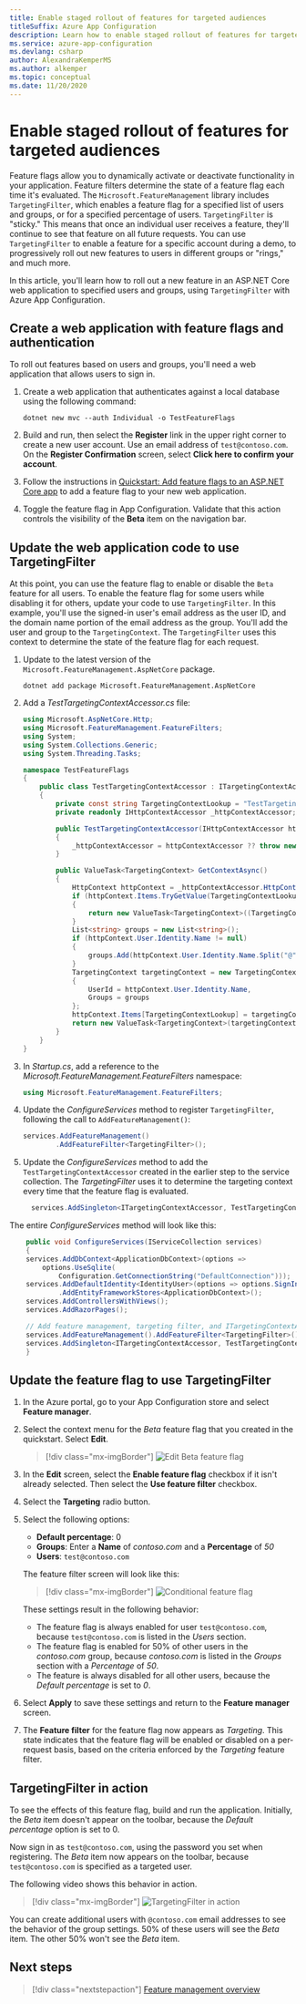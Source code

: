 ```yaml
---
title: Enable staged rollout of features for targeted audiences
titleSuffix: Azure App Configuration
description: Learn how to enable staged rollout of features for targeted audiences
ms.service: azure-app-configuration
ms.devlang: csharp
author: AlexandraKemperMS
ms.author: alkemper
ms.topic: conceptual
ms.date: 11/20/2020
---
```


# Enable staged rollout of features for targeted audiences

Feature flags allow you to dynamically activate or deactivate functionality in your application. Feature filters determine the state of a feature flag each time it's evaluated. The `Microsoft.FeatureManagement` library includes `TargetingFilter`, which enables a feature flag for a specified list of users and groups, or for a specified percentage of users. `TargetingFilter` is "sticky." This means that once an individual user receives a feature, they'll continue to see that feature on all future requests. You can use `TargetingFilter` to enable a feature for a specific account during a demo, to progressively roll out new features to users in different groups or "rings," and much more.

In this article, you'll learn how to roll out a new feature in an ASP.NET Core web application to specified users and groups, using `TargetingFilter` with Azure App Configuration.

## Create a web application with feature flags and authentication

To roll out features based on users and groups, you'll need a web application that allows users to sign in.

1. Create a web application that authenticates against a local database using the following command:

   ```dotnetcli
   dotnet new mvc --auth Individual -o TestFeatureFlags
   ```

1. Build and run, then select the **Register** link in the upper right corner to create a new user account. Use an email address of `test@contoso.com`. On the **Register Confirmation** screen, select **Click here to confirm your account**.

1. Follow the instructions in [Quickstart: Add feature flags to an ASP.NET Core app](./quickstart-feature-flag-aspnet-core.md) to add a feature flag to your new web application.

1. Toggle the feature flag in App Configuration. Validate that this action controls the visibility of the **Beta** item on the navigation bar.

## Update the web application code to use TargetingFilter

At this point, you can use the feature flag to enable or disable the `Beta` feature for all users. To enable the feature flag for some users while disabling it for others, update your code to use `TargetingFilter`. In this example, you'll use the signed-in user's email address as the user ID, and the domain name portion of the email address as the group. You'll add the user and group to the `TargetingContext`. The `TargetingFilter` uses this context to determine the state of the feature flag for each request.

1. Update to the latest version of the `Microsoft.FeatureManagement.AspNetCore` package.

   ```dotnetcli
   dotnet add package Microsoft.FeatureManagement.AspNetCore
   ```

1. Add a *TestTargetingContextAccessor.cs* file:

    ```csharp
    using Microsoft.AspNetCore.Http;
    using Microsoft.FeatureManagement.FeatureFilters;
    using System;
    using System.Collections.Generic;
    using System.Threading.Tasks;

    namespace TestFeatureFlags
    {
        public class TestTargetingContextAccessor : ITargetingContextAccessor
        {
            private const string TargetingContextLookup = "TestTargetingContextAccessor.TargetingContext";
            private readonly IHttpContextAccessor _httpContextAccessor;

            public TestTargetingContextAccessor(IHttpContextAccessor httpContextAccessor)
            {
                _httpContextAccessor = httpContextAccessor ?? throw new ArgumentNullException(nameof(httpContextAccessor));
            }

            public ValueTask<TargetingContext> GetContextAsync()
            {
                HttpContext httpContext = _httpContextAccessor.HttpContext;
                if (httpContext.Items.TryGetValue(TargetingContextLookup, out object value))
                {
                    return new ValueTask<TargetingContext>((TargetingContext)value);
                }
                List<string> groups = new List<string>();
                if (httpContext.User.Identity.Name != null)
                {
                    groups.Add(httpContext.User.Identity.Name.Split("@", StringSplitOptions.None)[1]);
                }
                TargetingContext targetingContext = new TargetingContext
                {
                    UserId = httpContext.User.Identity.Name,
                    Groups = groups
                };
                httpContext.Items[TargetingContextLookup] = targetingContext;
                return new ValueTask<TargetingContext>(targetingContext);
            }
        }
    }
    ```

1. In *Startup.cs*, add a reference to the *Microsoft.FeatureManagement.FeatureFilters* namespace:

    ```csharp
    using Microsoft.FeatureManagement.FeatureFilters;
    ```

1. Update the *ConfigureServices* method to register `TargetingFilter`, following the call to `AddFeatureManagement()`:

    ```csharp
    services.AddFeatureManagement()
            .AddFeatureFilter<TargetingFilter>();
    ```

1. Update the *ConfigureServices* method to add the `TestTargetingContextAccessor` created in the earlier step to the service collection. The *TargetingFilter* uses it to determine the targeting context every time that the feature flag is evaluated.

    ```csharp
      services.AddSingleton<ITargetingContextAccessor, TestTargetingContextAccessor>();
    ```

The entire *ConfigureServices* method will look like this:

```csharp
    public void ConfigureServices(IServiceCollection services)
    {
    services.AddDbContext<ApplicationDbContext>(options =>
        options.UseSqlite(
            Configuration.GetConnectionString("DefaultConnection")));
    services.AddDefaultIdentity<IdentityUser>(options => options.SignIn.RequireConfirmedAccount = true)
            .AddEntityFrameworkStores<ApplicationDbContext>();
    services.AddControllersWithViews();
    services.AddRazorPages();

    // Add feature management, targeting filter, and ITargetingContextAccessor to service collection
    services.AddFeatureManagement().AddFeatureFilter<TargetingFilter>();
    services.AddSingleton<ITargetingContextAccessor, TestTargetingContextAccessor>();
    }
```

## Update the feature flag to use TargetingFilter

1. In the Azure portal, go to your App Configuration store and select **Feature manager**.

1. Select the context menu for the *Beta* feature flag that you created in the quickstart. Select **Edit**.

    > [!div class="mx-imgBorder"]
    > ![Edit Beta feature flag](./media/edit-beta-feature-flag.png)

1. In the **Edit** screen, select the **Enable feature flag** checkbox if it isn't already selected. Then select the **Use feature filter** checkbox.

1. Select the **Targeting** radio button.

1. Select the following options:

    - **Default percentage**: 0
    - **Groups**: Enter a **Name** of _contoso.com_ and a **Percentage** of _50_
    - **Users**: `test@contoso.com`

    The feature filter screen will look like this:

    > [!div class="mx-imgBorder"]
    > ![Conditional feature flag](./media/feature-flag-filter-enabled.png)

    These settings result in the following behavior:

    - The feature flag is always enabled for user `test@contoso.com`, because `test@contoso.com` is listed in the _Users_ section.
    - The feature flag is enabled for 50% of other users in the _contoso.com_ group, because _contoso.com_ is listed in the _Groups_ section with a _Percentage_ of _50_.
    - The feature is always disabled for all other users, because the _Default percentage_ is set to _0_.

1. Select **Apply** to save these settings and return to the **Feature manager** screen.

1. The **Feature filter** for the feature flag now appears as *Targeting*. This state indicates that the feature flag will be enabled or disabled on a per-request basis, based on the criteria enforced by the *Targeting* feature filter.

## TargetingFilter in action

To see the effects of this feature flag, build and run the application. Initially, the *Beta* item doesn't appear on the toolbar, because the _Default percentage_ option is set to 0.

Now sign in as `test@contoso.com`, using the password you set when registering. The *Beta* item now appears on the toolbar, because `test@contoso.com` is specified as a targeted user.

The following video shows this behavior in action.

> [!div class="mx-imgBorder"]
> ![TargetingFilter in action](./media/feature-flags-targetingfilter.gif)

You can create additional users with `@contoso.com` email addresses to see the behavior of the group settings. 50% of these users will see the *Beta* item. The other 50% won't see the *Beta* item.

## Next steps

> [!div class="nextstepaction"]
> [Feature management overview](./concept-feature-management.md)